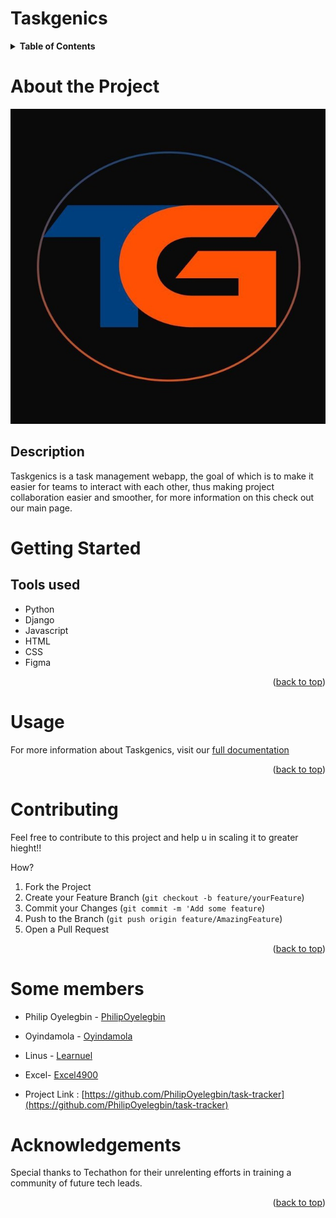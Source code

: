 # Taskgenics

<!-- TABLE OF CONTENTS -->
<details>
  <summary><strong>Table of Contents</strong></summary>
  <ol>
    <li>
      <a href="#about-the-project">About the Project</a>
      <ul>
        <li><a href="#description">Description</a></li>
      </ul>
    </li>
    <li>
      <a href="#getting-started">Getting Started</a>
      <ul>
        <li><a href="#Toolsused">Tools used</a></li>
      </ul>
    </li>
    <li><a href="#usage">Usage</a></li>
    <li><a href="#contributing">Contributing</a></li>
    <li><a href="#contact">Some members</a></li>
    <li><a href="#acknowledgments">Acknowledgments</a></li>
  </ol>
</details>

# About the Project

![Home](IMG_20220910_222919_631.jpg)

## Description

Taskgenics is a task management webapp, the goal of which is to make it easier for teams to interact with each other, thus making project collaboration easier and smoother, for more information on this check out our main page.
# Getting Started

## Tools used 

- Python
- Django
- Javascript
- HTML
- CSS
- Figma

 <p align="right">(<a href="#top">back to top</a>)</p>
 


# Usage

For more information about Taskgenics, visit our [full documentation ](https://docs.google.com/document/d/1P0FDEHNRzZ6V9uter1gpoMhHMq8uxpGoNqcMatwjGlE/edit#heading=h.u1ik3e24pnpz)

<p align="right">(<a href="#top">back to top</a>)</p>

# Contributing

Feel free to contribute to this project and help u in scaling it to greater hieght!!

How?

1. Fork the Project
2. Create your Feature Branch (`git checkout -b feature/yourFeature`)
3. Commit your Changes (`git commit -m 'Add some feature`)
4. Push to the Branch (`git push origin feature/AmazingFeature`)
5. Open a Pull Request

<p align="right">(<a href="#top">back to top</a>)</p>

# Some members

- Philip Oyelegbin - [PhilipOyelegbin](https://twitter.com/OyelegbinPhilip)
- Oyindamola - [Oyindamola](https://twitter.com/Oyindam65284397)
- Linus - [Learnuel](https://twitter.com/LearnuelL)
- Excel- [Excel4900](https://twitter.com/Excel4900)

- Project Link : [https://github.com/PhilipOyelegbin/task-tracker](https://github.com/PhilipOyelegbin/task-tracker)

# Acknowledgements

Special thanks to Techathon for their unrelenting efforts in training a community of future tech leads.

<p align="right">(<a href="#top">back to top</a>)</p>
